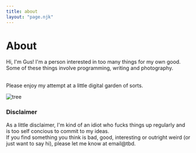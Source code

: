 ```yaml
---
title: about
layout: "page.njk"
---
```


# About

Hi, I'm Gus! I'm a person interested in too many things for my own good.
Some of these things involve programming, writing and photography.


<br>Please enjoy my attempt at a little digital garden of sorts.

<img src="{{ '/assests/stack.jpg' | url }}" alt="tree">

### Disclaimer
As a little disclaimer, I'm kind of an idiot who fucks things up regularly and is too self concious to commit to my ideas.<br>
If you find something you think is bad, good, interesting or outright weird (or just want to say hi), please let me know at email@tbd.